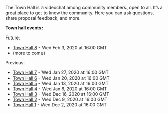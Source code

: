 
The Town Hall is a videochat among community members, open to all. It’s a great place to get to know the community. Here you can ask questions, share proposal feedback, and more.

**Town hall events:**

Future:

* [Town Hall 8](Town-Hall-8) - Wed Feb 3, 2020 at 16:00 GMT
* (more to come)

Previous:

* [Town Hall 7](Town-Hall-7) - Wed Jan 27, 2020 at 16:00 GMT
* [Town Hall 6](Town-Hall-6) - Wed Jan 20, 2020 at 16:00 GMT
* [Town Hall 5](Town-Hall-5) - Wed Jan 13, 2020 at 16:00 GMT
* [Town Hall 4](Town-Hall-4) - Wed Jan 6, 2020 at 16:00 GMT
* [Town Hall 3](Town-Hall-3) - Wed Dec 16, 2020 at 16:00 GMT
* [Town Hall 2](Town-Hall-2) - Wed Dec 9, 2020 at 16:00 GMT
* [Town Hall 1](Town-Hall-1) - Wed Dec 2, 2020 at 16:00 GMT

###

###